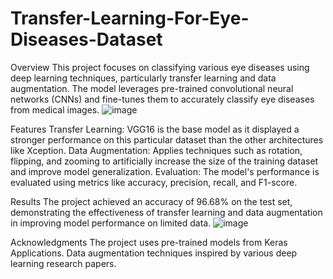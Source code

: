 # Transfer-Learning-For-Eye-Diseases-Dataset
Overview
This project focuses on classifying various eye diseases using deep learning techniques, particularly transfer learning and data augmentation. The model leverages pre-trained convolutional neural networks (CNNs) and fine-tunes them to accurately classify eye diseases from medical images.
![image](https://github.com/user-attachments/assets/04700b2a-db9e-4145-82e9-6018a164d1f0)

Features
Transfer Learning: VGG16 is the base model as it displayed a stronger performance on this particular dataset than the other architectures like Xception.
Data Augmentation: Applies techniques such as rotation, flipping, and zooming to artificially increase the size of the training dataset and improve model generalization.
Evaluation: The model's performance is evaluated using metrics like accuracy, precision, recall, and F1-score.

Results
The project achieved an accuracy of 96.68% on the test set, demonstrating the effectiveness of transfer learning and data augmentation in improving model performance on limited data.
![image](https://github.com/user-attachments/assets/9f32cc5e-aea8-46b4-8b47-e0294e178c3a)

Acknowledgments
The project uses pre-trained models from Keras Applications.
Data augmentation techniques inspired by various deep learning research papers.

